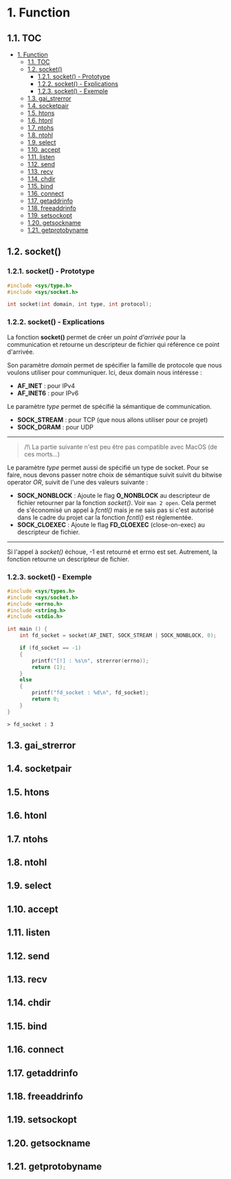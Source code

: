 # 1. Function

## 1.1. TOC

- [1. Function](#1-function)
	- [1.1. TOC](#11-toc)
	- [1.2. socket()](#12-socket)
		- [1.2.1. socket() - Prototype](#121-socket---prototype)
		- [1.2.2. socket() - Explications](#122-socket---explications)
		- [1.2.3. socket() - Exemple](#123-socket---exemple)
	- [1.3. gai\_strerror](#13-gai_strerror)
	- [1.4. socketpair](#14-socketpair)
	- [1.5. htons](#15-htons)
	- [1.6. htonl](#16-htonl)
	- [1.7. ntohs](#17-ntohs)
	- [1.8. ntohl](#18-ntohl)
	- [1.9. select](#19-select)
	- [1.10. accept](#110-accept)
	- [1.11. listen](#111-listen)
	- [1.12. send](#112-send)
	- [1.13. recv](#113-recv)
	- [1.14. chdir](#114-chdir)
	- [1.15. bind](#115-bind)
	- [1.16. connect](#116-connect)
	- [1.17. getaddrinfo](#117-getaddrinfo)
	- [1.18. freeaddrinfo](#118-freeaddrinfo)
	- [1.19. setsockopt](#119-setsockopt)
	- [1.20. getsockname](#120-getsockname)
	- [1.21. getprotobyname](#121-getprotobyname)

## 1.2. socket()

### 1.2.1. socket() - Prototype

```c
#include <sys/type.h>
#include <sys/socket.h>

int socket(int domain, int type, int protocol);
```

### 1.2.2. socket() - Explications

La fonction **socket()** permet de créer un *point d'arrivée* pour la communication et retourne un descripteur de fichier qui référence ce point d'arrivée.

Son paramètre *domain* permet de spécifier la famille de protocole que nous voulons utiliser pour communiquer. Ici, deux domain nous intéresse :

- **AF_INET** : pour IPv4
- **AF_INET6** : pour IPv6

Le paramètre *type* permet de spécifié la sémantique de communication.

- **SOCK_STREAM** : pour TCP (que nous allons utiliser pour ce projet)
- **SOCK_DGRAM** : pour UDP

---

> /!\ La partie suivante n'est peu être pas compatible avec MacOS (de ces morts...)

Le paramètre *type* permet aussi de spécifié un type de socket. Pour se faire, nous devons passer notre choix de sémantique suivit suivit du bitwise operator *OR*, suivit de l'une des valeurs suivante :

- **SOCK_NONBLOCK** : Ajoute le flag **O_NONBLOCK** au descripteur de fichier retourner par la fonction *socket()*. Voir `man 2 open`. Cela permet de s'économisé un appel à *fcntl()* mais je ne sais pas si c'est autorisé dans le cadre du projet car la fonction *fcntl()* est réglementée.
- **SOCK_CLOEXEC** : Ajoute le flag **FD_CLOEXEC** (close-on-exec) au descripteur de fichier.

---

Si l'appel à *socket()* échoue, -1 est retourné et errno est set. Autrement, la fonction retourne un descripteur de fichier.

### 1.2.3. socket() - Exemple

```cpp
#include <sys/types.h>
#include <sys/socket.h>
#include <errno.h>
#include <string.h>
#include <stdio.h>

int main () {
	int fd_socket = socket(AF_INET, SOCK_STREAM | SOCK_NONBLOCK, 0);

	if (fd_socket == -1)
	{
		printf("[!] : %s\n", strerror(errno));
		return (1);
	}
	else
	{
		printf("fd_socket : %d\n", fd_socket);
		return 0;
	}
}
```

```text
> fd_socket : 3
```

## 1.3. gai_strerror

## 1.4. socketpair

## 1.5. htons

## 1.6. htonl

## 1.7. ntohs

## 1.8. ntohl

## 1.9. select

## 1.10. accept

## 1.11. listen

## 1.12. send

## 1.13. recv

## 1.14. chdir

## 1.15. bind

## 1.16. connect

## 1.17. getaddrinfo

## 1.18. freeaddrinfo

## 1.19. setsockopt

## 1.20. getsockname

## 1.21. getprotobyname
